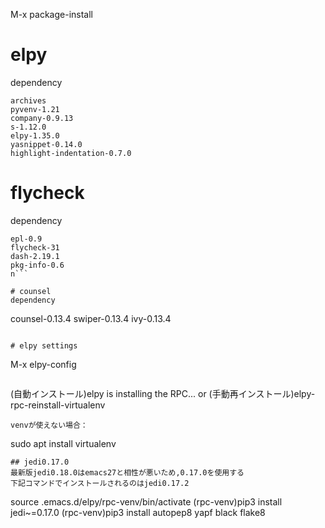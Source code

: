 M-x package-install
# elpy
dependency
```
archives
pyvenv-1.21
company-0.9.13
s-1.12.0
elpy-1.35.0
yasnippet-0.14.0
highlight-indentation-0.7.0
```

# flycheck
dependency
```
epl-0.9
flycheck-31
dash-2.19.1
pkg-info-0.6
n```

# counsel
dependency
```
counsel-0.13.4
swiper-0.13.4
ivy-0.13.4
```

# elpy settings
```
M-x elpy-config
```
```
(自動インストール)elpy is installing the RPC...
or 
(手動再インストール)elpy-rpc-reinstall-virtualenv
```
venvが使えない場合：
```
sudo apt install virtualenv
```
## jedi0.17.0
最新版jedi0.18.0はemacs27と相性が悪いため,0.17.0を使用する  
下記コマンドでインストールされるのはjedi0.17.2
```
source .emacs.d/elpy/rpc-venv/bin/activate
(rpc-venv)pip3 install jedi~=0.17.0
(rpc-venv)pip3 install autopep8 yapf black flake8
```